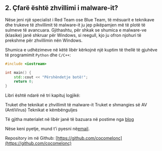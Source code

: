 ## 2. Çfarë është zhvillimi i malware-it?

Nëse jeni një specialist i Red Team ose Blue Team, të mësuarit e teknikave dhe trukeve të zhvillimit të malware-it ju jep pikëpamjen më të plotë të sulmeve të avancuara. Gjithashtu, për shkak se shumica e malware-ve (klasike) janë shkruar për Windows, si reegull, kjo ju ofron njohuri të prekshme për zhvillimin nën Windows.

Shumica e udhëzimeve në këtë libër kërkojnë një kuptim të thellë të gjuhëve të programimit `Python` dhe `C/C++`:

```cpp
#include <iostream>

int main() {
    std::cout << "Përshëndetje botë!";
    return 0;
}
```

Libri është ndarë në tri kapituj logjikë:

Truket dhe teknikat e zhvillimit të malware-it
Truket e shmangies së AV (AntiVirus)
Teknikat e këmbënguljes

Të gjitha materialet në libër janë të bazuara në postime nga [blog](https://cocomelonc.github.io/)    

Nëse keni pyetje, mund t'i pyesni në[email](mailto:cocomelonkz@gmail.com).    

Repository im në Github: [https://github.com/cocomelonc](https://github.com/cocomelonc)    